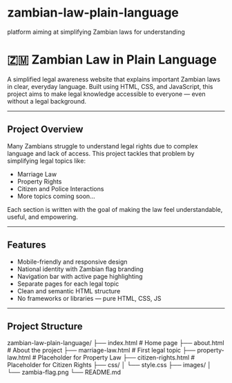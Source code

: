 # zambian-law-plain-language
platform aiming at simplifying Zambian laws for understanding
# 🇿🇲 Zambian Law in Plain Language

A simplified legal awareness website that explains important Zambian laws in clear, everyday language. Built using HTML, CSS, and JavaScript, this project aims to make legal knowledge accessible to everyone — even without a legal background.

---

## Project Overview

Many Zambians struggle to understand legal rights due to complex language and lack of access. This project tackles that problem by simplifying legal topics like:

- Marriage Law  
- Property Rights  
- Citizen and Police Interactions  
- More topics coming soon...

Each section is written with the goal of making the law feel understandable, useful, and empowering.

---

## Features

- Mobile-friendly and responsive design  
- National identity with Zambian flag branding  
- Navigation bar with active page highlighting  
- Separate pages for each legal topic  
- Clean and semantic HTML structure  
- No frameworks or libraries — pure HTML, CSS, JS

---

##  Project Structure
zambian-law-plain-language/
├── index.html # Home page
├── about.html # About the project
├── marriage-law.html # First legal topic
├── property-law.html # Placeholder for Property Law
├── citizen-rights.html # Placeholder for Citizen Rights
├── css/
│ └── style.css 
├── images/
│ └── zambia-flag.png 
└── README.md 

